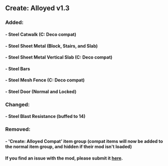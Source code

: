 ## Create: Alloyed v1.3 <br/> 
### Added: <br/> 
####  - Steel Catwalk (C: Deco compat) <br/> 
####  - Steel Sheet Metal (Block, Stairs, and Slab) <br/> 
####  - Steel Sheet Metal Vertical Slab (C: Deco compat) <br/> 
####  - Steel Bars <br/> 
####  - Steel Mesh Fence (C: Deco compat) <br/> 
####  - Steel Door (Normal and Locked) <br/> 
### Changed: <br/> 
####  - Steel Blast Resistance (buffed to 14) <br/> 
### Removed: <br/> 
####  - 'Create: Alloyed Compat' item group (compat items will now be added to the normal item group, and hidden if their mod isn't loaded) <br/> 
#### If you find an issue with the mod, please submit it&nbsp;<a href="https://github.com/MythrilBagels/Create-Alloyed/issues" rel="nofollow">here</a>.